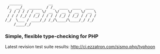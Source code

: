      ______            __                    
     /_  __/_  ______  / /_  ____  ____  ____ 
      / / / / / / __ \/ __ \/ __ \/ __ \/ __ \
     / / / /_/ / /_/ / / / / /_/ / /_/ / / / /
    /_/  \___ / ____/_/ /_/\____/\____/_/ /_/ 
        /____/_/

### Simple, flexible type-checking for PHP

Latest revision test suite results: http://ci.ezzatron.com/sismo.php/typhoon